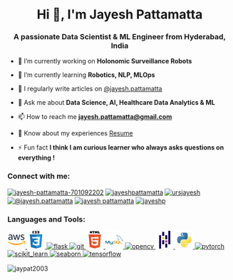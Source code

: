 <h1 align="center">Hi 👋, I'm Jayesh Pattamatta</h1>
<h3 align="center">A passionate Data Scientist & ML Engineer from Hyderabad, India</h3>

- 🔭 I’m currently working on **Holonomic Surveillance Robots**

- 🌱 I’m currently learning **Robotics, NLP, MLOps**

- 📝 I regularly write articles on [@jayesh.pattamatta](https://medium.com/@jayesh.pattamatta)

- 💬 Ask me about **Data Science, AI, Healthcare Data Analytics & ML**

- 📫 How to reach me **jayesh.pattamatta@gmail.com**

- 📄 Know about my experiences [Resume](https://drive.google.com/file/d/1Nl53HPbH7HQluZdoyM3Y6pU0LWkdcZWf/view?usp=sharing)

- ⚡ Fun fact **I think I am curious learner who always asks questions on everything !**

<h3 align="left">Connect with me:</h3>
<p align="left">
<a href="https://linkedin.com/in/jayesh-pattamatta-701092202" target="blank"><img align="center" src="https://raw.githubusercontent.com/rahuldkjain/github-profile-readme-generator/master/src/images/icons/Social/linked-in-alt.svg" alt="jayesh-pattamatta-701092202" height="30" width="40" /></a>
<a href="https://kaggle.com/jayeshpattamatta" target="blank"><img align="center" src="https://raw.githubusercontent.com/rahuldkjain/github-profile-readme-generator/master/src/images/icons/Social/kaggle.svg" alt="jayeshpattamatta" height="30" width="40" /></a>
<a href="https://instagram.com/ursjayesh" target="blank"><img align="center" src="https://raw.githubusercontent.com/rahuldkjain/github-profile-readme-generator/master/src/images/icons/Social/instagram.svg" alt="ursjayesh" height="30" width="40" /></a>
<a href="https://medium.com/@jayesh.pattamatta" target="blank"><img align="center" src="https://raw.githubusercontent.com/rahuldkjain/github-profile-readme-generator/master/src/images/icons/Social/medium.svg" alt="@jayesh.pattamatta" height="30" width="40" /></a>
<a href="https://www.youtube.com/@jayeshpattamatta8958" target="blank"><img align="center" src="https://raw.githubusercontent.com/rahuldkjain/github-profile-readme-generator/master/src/images/icons/Social/youtube.svg" alt="jayesh pattamatta" height="30" width="40" /></a>
<a href="https://www.codechef.com/users/jayeshp" target="blank"><img align="center" src="https://cdn.jsdelivr.net/npm/simple-icons@3.1.0/icons/codechef.svg" alt="jayeshp" height="30" width="40" /></a>
</p>

<h3 align="left">Languages and Tools:</h3>
<p align="left"> <a href="https://aws.amazon.com" target="_blank" rel="noreferrer"> <img src="https://raw.githubusercontent.com/devicons/devicon/master/icons/amazonwebservices/amazonwebservices-original-wordmark.svg" alt="aws" width="40" height="40"/> </a> <a href="https://www.w3schools.com/css/" target="_blank" rel="noreferrer"> <img src="https://raw.githubusercontent.com/devicons/devicon/master/icons/css3/css3-original-wordmark.svg" alt="css3" width="40" height="40"/> </a> <a href="https://flask.palletsprojects.com/" target="_blank" rel="noreferrer"> <img src="https://www.vectorlogo.zone/logos/pocoo_flask/pocoo_flask-icon.svg" alt="flask" width="40" height="40"/> </a> <a href="https://git-scm.com/" target="_blank" rel="noreferrer"> <img src="https://www.vectorlogo.zone/logos/git-scm/git-scm-icon.svg" alt="git" width="40" height="40"/> </a> <a href="https://www.w3.org/html/" target="_blank" rel="noreferrer"> <img src="https://raw.githubusercontent.com/devicons/devicon/master/icons/html5/html5-original-wordmark.svg" alt="html5" width="40" height="40"/> </a> <a href="https://www.mysql.com/" target="_blank" rel="noreferrer"> <img src="https://raw.githubusercontent.com/devicons/devicon/master/icons/mysql/mysql-original-wordmark.svg" alt="mysql" width="40" height="40"/> </a> <a href="https://opencv.org/" target="_blank" rel="noreferrer"> <img src="https://www.vectorlogo.zone/logos/opencv/opencv-icon.svg" alt="opencv" width="40" height="40"/> </a> <a href="https://pandas.pydata.org/" target="_blank" rel="noreferrer"> <img src="https://raw.githubusercontent.com/devicons/devicon/2ae2a900d2f041da66e950e4d48052658d850630/icons/pandas/pandas-original.svg" alt="pandas" width="40" height="40"/> </a> <a href="https://www.python.org" target="_blank" rel="noreferrer"> <img src="https://raw.githubusercontent.com/devicons/devicon/master/icons/python/python-original.svg" alt="python" width="40" height="40"/> </a> <a href="https://pytorch.org/" target="_blank" rel="noreferrer"> <img src="https://www.vectorlogo.zone/logos/pytorch/pytorch-icon.svg" alt="pytorch" width="40" height="40"/> </a> <a href="https://scikit-learn.org/" target="_blank" rel="noreferrer"> <img src="https://upload.wikimedia.org/wikipedia/commons/0/05/Scikit_learn_logo_small.svg" alt="scikit_learn" width="40" height="40"/> </a> <a href="https://seaborn.pydata.org/" target="_blank" rel="noreferrer"> <img src="https://seaborn.pydata.org/_images/logo-mark-lightbg.svg" alt="seaborn" width="40" height="40"/> </a> <a href="https://www.tensorflow.org" target="_blank" rel="noreferrer"> <img src="https://www.vectorlogo.zone/logos/tensorflow/tensorflow-icon.svg" alt="tensorflow" width="40" height="40"/> </a> </p>

<p><img align="center" src="https://github-readme-stats.vercel.app/api/top-langs?username=jaypat2003&show_icons=true&locale=en&layout=compact" alt="jaypat2003" /></p>
